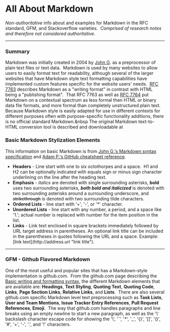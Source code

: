 # All About Markdown
*Non-authoritative* info about and examples for Markdown in the RFC standard, GFM, and Stackoverflow varieties.&nbsp; *Comprised of research notes and therefore not considered authoritative.*

---
### Summary
Markdown was initially created in 2004 by [John G](https://daringfireball.net/projects/markdown/). as a preprocessor of plain text files or text data.&nbsp; Markdown is used by many websites to allow users to easily format text for readability, although several of the larger websites that have Markdown style text formatting capabilities have implemented custom features specific for the website users' needs.&nbsp; [RFC 7763](https://tools.ietf.org/html/rfc7763) describes Markdown as a "writing format" in contrast with HTML being a "publishing format".&nbsp; That RFC 7763 as well as [RFC 7764](https://tools.ietf.org/html/rfc7764) put Markdown on a contextual spectrum as less formal then HTML or binary data file formats, and more formal than completely unstructured plain text.&nbsp; Because Markdown style is easily adapted for use in different contexts for different purposes often with purpose-specific functionality additions, there is no official standard Markdown.&nbsp The original Markdown text-to-HTML conversion tool is described and downloadable at 

### Basic Markdown Stylization Elements
This information on basic Markdown is from [John G.'s Markdown syntax specification](https://daringfireball.net/projects/markdown/syntax) and [Adam P.'s GitHub cheatsheet reference](https://github.com/adam-p/markdown-here/wiki/Markdown-Cheatsheet).
* **Headers** - Line start with one to six octothorpes and a space.&nbsp; H1 and H2 can be optionally indicated with equals sign or minus sign character underlining on the line after the heading text.
* **Emphasis** - *italics* are denoted with single surrounding asterisks, **bold** uses two surrounding asterisks, **_both bold and italicized_** is denoted with two surrounding asterisks around a surrounding underscore, and ~~strikethrough~~ is denoted with two surrounding tilde characters.
* **Ordered Lists** - line start with '+', '-', or '\*' character.
* **Unordered Lists** - line start with any number, a period, and a space like '1.'; actual number is replaced with number for the item position in the list.
* **Links** - Link text enclosed in square brackets immediately followed by URL target address in parentheses.  An optional link title can be included in the parentheses in quotes following the URL and a space.  Example: \[link text\](http://address\.url "link title").
* **

### GFM - Github Flavored Markdown
One of the most useful and popular sites that has a Markdown-style implementation is github.com.&nbsp; From the github.com page describing the [Basic writing and formatting syntax](https://help.github.com/articles/basic-writing-and-formatting-syntax/), the different Markdown elements that are available are:
**Headings**, **Text Styling**, **Quoting Text**, **Quoting Code**, **Links**, **Page Section Links**, **Relative Links**, and **Lists**.&nbsp; There are also several github.com specific Markdown level text preprocessing such as **Task Lists**, **User and Team Mentions**, **Issue Tracker Entry References**, **Pull Request References**, **Emoji**.&nbsp; The way that github.com handles paragraphs and line breaks using an empty newline to start a new paragraph, as well as the '\\' backslash character escape code for showing the '\\', '\`', '\*', '\_', '\{\}', '\[\]', '\(\)', '\#', '\+', '\-', '\.', and '\!' characters.
